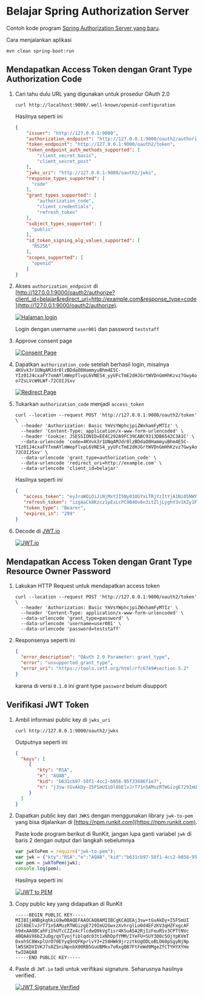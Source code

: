 # Belajar Spring Authorization Server #

Contoh kode program [Spring Authorization Server yang baru](https://spring.io/blog/2020/11/10/spring-authorization-server-0-0-3-available-now).

Cara menjalankan aplikasi

```
mvn clean spring-boot:run
```

## Mendapatkan Access Token dengan Grant Type Authorization Code ##

1. Cari tahu dulu URL yang digunakan untuk prosedur OAuth 2.0

    ```
    curl http://localhost:9000/.well-known/openid-configuration
    ```
   
    Hasilnya seperti ini

    ```json
    {
        "issuer": "http://127.0.0.1:9000",
        "authorization_endpoint": "http://127.0.0.1:9000/oauth2/authorize",
        "token_endpoint": "http://127.0.0.1:9000/oauth2/token",
        "token_endpoint_auth_methods_supported": [
            "client_secret_basic",
            "client_secret_post"
        ],
        "jwks_uri": "http://127.0.0.1:9000/oauth2/jwks",
        "response_types_supported": [
          "code"
        ],
        "grant_types_supported": [
            "authorization_code",
            "client_credentials",
            "refresh_token"
        ],
        "subject_types_supported": [
          "public"
        ],
        "id_token_signing_alg_values_supported": [
          "RS256"
        ],
        "scopes_supported": [
          "openid"
        ]
    }
    ```

2. Akses `authorization_endpoint` di [http://127.0.0.1:9000/oauth2/authorize?client_id=belajar&redirect_uri=http://example.com&response_type=code](http://127.0.0.1:9000/oauth2/authorize). 
   
    [![Halaman login](./img/login.png)](./img/login.png)

    Login dengan username `user001` dan password `teststaff`

3. Approve consent page

    [![Consent Page](./img/consent-page.png)](./img/consent-page.png)

3. Dapatkan `authorization_code` setelah berhasil login, misalnya `4KVvk3r1UNqAMJdr8lzBDdaO8HammyuBhm4E5C-YIz01J4cxaFY7xmAYlmWepflvpL6VNES4_yyUFcTmE2dHJGrtWVDnGmHhKzvz7GwyAoo7ZsLVcW9LWf-72COIJSxv`

    [![Redirect Page](./img/authcode.png)](./img/authcode.png)

4. Tukarkan `authorization_code` menjadi `access_token`

    ```
    curl --location --request POST 'http://127.0.0.1:9000/oauth2/token' \
      --header 'Authorization: Basic YmVsYWphcjpiZWxhamFyMTIz' \
      --header 'Content-Type: application/x-www-form-urlencoded' \
      --header 'Cookie: JSESSIONID=EE4C292A9FC39CABC9313DB6542C3A1C' \
      --data-urlencode 'code=4KVvk3r1UNqAMJdr8lzBDdaO8HammyuBhm4E5C-YIz01J4cxaFY7xmAYlmWepflvpL6VNES4_yyUFcTmE2dHJGrtWVDnGmHhKzvz7GwyAoo7ZsLVcW9LWf-72COIJSxv' \
      --data-urlencode 'grant_type=authorization_code' \
      --data-urlencode 'redirect_uri=http://example.com' \
      --data-urlencode 'client_id=belajar'
    ```
   
    Hasilnya seperti ini 
   
    ```json
    {
       "access_token": "eyJraWQiOiJiNjMxY2I5Ny01OGYxLTRjYzItYjA1Ni05NWYzMzY4NmYxZTciLCJ0eXAiOiJKV1QiLCJhbGciOiJSUzI1NiJ9.eyJzdWIiOiJ1c2VyMDAxIiwiYXVkIjoiYmVsYWphciIsIm5iZiI6MTYxNjY2NzI3OSwiaXNzIjoiaHR0cDpcL1wvMTI3LjAuMC4xOjkwMDAiLCJleHAiOjE2MTY2Njc1NzksImlhdCI6MTYxNjY2NzI3OSwianRpIjoiOWU5ZjljMGUtMDM2Yy00NzgyLWEwNTUtMGUxMGM4MGJjMmNjIn0.heqkNPRs750V0ZeImxALdSsEilavSpq6LuzmcAvP5y_cfees5Pg8zP_hv-dEVtl5SFFhIBemy5otft93jcmjsLBEtesnZHLQIA9MQdEFPc4SUD4OaepcF28tHDQVnogkLZ_hifbe33DvZT3sUAutowgobpu-Zwz27ba3tu7EYVv-UkAZe6LIgKlVCLRYkToWY70ttSDGwHUWRdR2bO9_fYhSUYnXB8fwpaMPIA_MrT2wnuzIwL4ZhTxbG2HNX-qNBehawLS4osQ38jOACRKHioOwA_y4-LgFGIdaY4ZczjBTuWAdgdJy6XFiH6w_NatmuFCUvCzsJwqMZ1k8WCQRVQ",
       "refresh_token": "izgAaCk8Kzcz1pEsLcPC9B4Ov6n3itZljLyghY3v1KZy1FagljD3YShqPIcBV80WJABR_qzULX0u6aaDz6hOg-YTwOBlbCbAGbEnHEF3-amwjdQxnWF0ggsu2lQbiwDX",
       "token_type": "Bearer",
       "expires_in": "299"
    } 
    ```

5. Decode di [JWT.io](https://jwt.io)

    [![JWT.io](./img/jwt-io.png)](./img/jwt-io.png)

## Mendapatkan Access Token dengan Grant Type Resource Owner Password ##

1. Lakukan HTTP Request untuk mendapatkan access token

    ```
    curl --location --request POST 'http://127.0.0.1:9000/oauth2/token' \
      --header 'Authorization: Basic YmVsYWphcjpiZWxhamFyMTIz' \
      --header 'Content-Type: application/x-www-form-urlencoded' \
      --data-urlencode 'grant_type=password' \
      --data-urlencode 'username=user001' \
      --data-urlencode 'password=teststaff'
    ```

2. Responsenya seperti ini

    ```json
    {
      "error_description": "OAuth 2.0 Parameter: grant_type",
      "error": "unsupported_grant_type",
      "error_uri": "https://tools.ietf.org/html/rfc6749#section-5.2"
    }
    ```
    
    karena di versi `0.1.0` ini grant type `password` belum disupport

## Verifikasi JWT Token ##

1. Ambil informasi public key di `jwks_uri`

    ```
    curl http://127.0.0.1:9000/oauth2/jwks
    ```
    
    Outputnya seperti ini 
   
    ```json
    {
      "keys": [
         {
            "kty": "RSA",
            "e": "AQAB",
            "kid": "b631cb97-58f1-4cc2-b056-95f33686f1e7",
            "n": "j3sw-tGvAkDy-I5FSmUIiDl8bElvJrT71n5AMuzRTWGizgE729ImU2GwxzXvhrglLo0d4EFzKV3qHZFxgcAFh9dxAAOBCahFiIhUTcCZZx4cflcdwQ9kVgTisr4KSuA5A2RjIzFeuRSv3CPTtNVc4BQAAVX6bZJuDg_qVTyojfiblqdc03t1xNhDpfYMM_IYeFU-SUY300c5OjYpKVmTDxoh5C8WxplUrO70EYyq9nQFKprlvY3-258HWk9jrzztkUgODLoBLO60pSgyNjNplW5SKDVIVKJ7s0Z5niNpnbX00RB5GuUBMkv7oRxgBB7FtFeWd9MgeZfCTYHYXYHetw"
         }
      ]
    }
    ```

2. Dapatkan public key dari `JWKS` dengan menggunakan library `jwk-to-pem` yang bisa dijalankan di [https://npm.runkit.com](https://npm.runkit.com).

    Paste kode program berikut di RunKit, jangan lupa ganti variabel `jwk` di baris 2 dengan output dari langkah sebelumnya
   
    ```js
    var jwkToPem = require("jwk-to-pem");
    var jwk = {"kty":"RSA","e":"AQAB","kid":"b631cb97-58f1-4cc2-b056-95f33686f1e7","n":"j3sw-tGvAkDy-I5FSmUIiDl8bElvJrT71n5AMuzRTWGizgE729ImU2GwxzXvhrglLo0d4EFzKV3qHZFxgcAFh9dxAAOBCahFiIhUTcCZZx4cflcdwQ9kVgTisr4KSuA5A2RjIzFeuRSv3CPTtNVc4BQAAVX6bZJuDg_qVTyojfiblqdc03t1xNhDpfYMM_IYeFU-SUY300c5OjYpKVmTDxoh5C8WxplUrO70EYyq9nQFKprlvY3-258HWk9jrzztkUgODLoBLO60pSgyNjNplW5SKDVIVKJ7s0Z5niNpnbX00RB5GuUBMkv7oRxgBB7FtFeWd9MgeZfCTYHYXYHetw"};
    var pem = jwkToPem(jwk);
    console.log(pem);
    ```

    Hasilnya seperti ini

    [![JWT to PEM](./img/jwt-to-pem.png)](./img/jwt-to-pem.png)
   
3. Copy public key yang didapatkan di RunKit

    ```
    -----BEGIN PUBLIC KEY-----
    MIIBIjANBgkqhkiG9w0BAQEFAAOCAQ8AMIIBCgKCAQEAj3sw+tGvAkDy+I5FSmUI
    iDl8bElvJrT71n5AMuzRTWGizgE729ImU2GwxzXvhrglLo0d4EFzKV3qHZFxgcAF
    h9dxAAOBCahFiIhUTcCZZx4cflcdwQ9kVgTisr4KSuA5A2RjIzFeuRSv3CPTtNVc
    4BQAAVX6bZJuDg/qVTyojfiblqdc03t1xNhDpfYMM/IYeFU+SUY300c5OjYpKVmT
    Dxoh5C8WxplUrO70EYyq9nQFKprlvY3+258HWk9jrzztkUgODLoBLO60pSgyNjNp
    lW5SKDVIVKJ7s0Z5niNpnbX00RB5GuUBMkv7oRxgBB7FtFeWd9MgeZfCTYHYXYHe
    twIDAQAB
    -----END PUBLIC KEY-----
    ```

4. Paste di `JWT.io` tadi untuk verifikasi signature. Seharusnya hasilnya verified.

    [![JWT Signature Verified](./img/jwt-verified.png)](./img/jwt-verified.png)